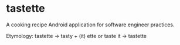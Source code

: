 # tastette
A cooking recipe Android application for software engineer practices.

Etymology:
tastette -> tasty + (it) ette
or
taste it -> tastette
